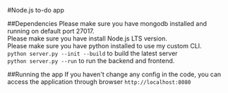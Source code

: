 #Node.js to-do app

##Dependencies
Please make sure you have mongodb installed and running on default port 27017. <br>
Please make sure you have install Node.js LTS version.<br>
Please make sure you have python installed to use my custom CLI.<br>
`python server.py --init --build` to build the latest server<br>
`python server.py --run` to run the backend and frontend.<br>

##Running the app
If you haven't change any config in the code, you can access the application through browser `http://localhost:8080`